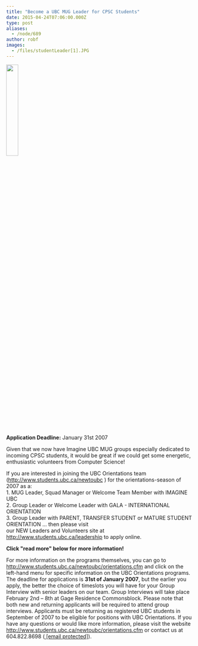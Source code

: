 ```yaml
---
title: "Become a UBC MUG Leader for CPSC Students"
date: 2015-04-24T07:06:00.000Z
type: post
aliases:
  - /node/689
author: robf
images:
  - /files/studentLeader[1].JPG
---
```


<div class="field field-name-body field-type-text-with-summary field-label-hidden"><div class="field-items"><div class="field-item even"><p><a href="/files/studentLeader[1].JPG"><img src="/files/studentLeader[1].JPG" height="25%" width="25%"></a></p>
<p><b>Application Deadline:</b> January 31st 2007</p>
<p>Given that we now have Imagine UBC MUG groups especially dedicated to incoming CPSC students, it would be great if we could get some energetic, enthusiastic volunteers from Computer Science! </p>
<p>If you are interested in joining the UBC Orientations team (<a href="http://www.students.ubc.ca/newtoubc">http://www.students.ubc.ca/newtoubc</a> ) for the orientations-season of 2007 as a:<br>
1. MUG Leader, Squad Manager or Welcome Team Member with IMAGINE UBC<br>
2. Group Leader or Welcome Leader with GALA - INTERNATIONAL ORIENTATION<br>
3. Group Leader with PARENT, TRANSFER STUDENT or MATURE STUDENT ORIENTATION ... then please visit<br>
our NEW Leaders and Volunteers site at <a href="http://www.students.ubc.ca/leadership">http://www.students.ubc.ca/leadership</a> to apply online. </p>
<p><b>Click &quot;read more&quot; below for more information!</b></p>
<!--break--><p>
For more information on the programs themselves, you can go to<br>
<a href="http://www.students.ubc.ca/newtoubc/orientations.cfm">http://www.students.ubc.ca/newtoubc/orientations.cfm</a> and click on the left-hand menu for specific information on the UBC Orientations programs. The deadline for applications is <b>31st of January 2007</b>, but the earlier you apply, the better the choice of timeslots you will have for your Group Interview with senior leaders on our team. Group Interviews will take place February 2nd &#x2013; 8th at Gage Residence Commonsblock. Please note that both new and returning applicants will be required to attend group interviews. Applicants must be returning as registered UBC students in September of 2007 to be eligible for positions with UBC Orientations. If you have any questions or would like more information, please visit the website<br>
<a href="http://www.students.ubc.ca/newtoubc/orientations.cfm">http://www.students.ubc.ca/newtoubc/orientations.cfm</a> or contact us at 604.822.8698 (<a href="/cdn-cgi/l/email-protection#8fe6e2eee8e6e1eaa1e6e1e9e0cffaedeca1ecee"> <span class="__cf_email__" data-cfemail="462f2b27212f2823682f28202906332425682527">[email&#xA0;protected]</span></a>).</p>
</div></div></div>    <footer>
          </footer>
